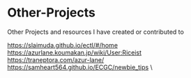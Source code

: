 # Other-Projects
Other Projects and resources I have created or contributed to

https://slaimuda.github.io/ectl/#/home \
https://azurlane.koumakan.jp/wiki/User:Riceist \
https://traneptora.com/azur-lane/ \
https://samheart564.github.io/ECGC/newbie_tips \
